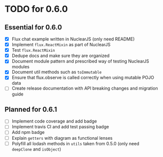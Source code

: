 # TODO for 0.6.0

## Essential for 0.6.0
- [x] Flux chat example written in NuclearJS (only need README)
- [x] Implement `flux.ReactMixin` as part of NuclearJS
- [x] Test `flux.ReactMixin`
- [x] Dedupe docs and make sure they are organized
- [x] Document module pattern and prescribed way of testing NuclearJS modules
- [x] Document util methods such as `toImmutable`
- [x] Ensure that flux.observe is called correctly when using mutable POJO data
- [ ] Create release documentation with API breaking changes and migration guide

## Planned for 0.6.1
- [ ] Implement code coverage and add badge
- [ ] Implement travis CI and add test passing badge
- [ ] Add npm badge
- [ ] Explain `getters` with diagram as functional lenses
- [ ] Polyfill all lodash methods in `utils` taken from 0.5.0 (only need `deepClone` and `isObject`)
